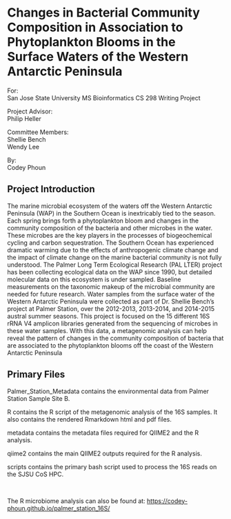 # Changes in Bacterial Community Composition in Association to Phytoplankton Blooms in the Surface Waters of the Western Antarctic Peninsula

For:\
San Jose State University MS Bioinformatics CS 298 Writing Project

Project Advisor:
\
Philip Heller

Committee Members:
\
Shellie Bench
\
Wendy Lee

By:
\
Codey Phoun

## Project Introduction

The marine microbial ecosystem of the waters off the Western Antarctic Peninsula (WAP) in the Southern Ocean is inextricably tied to the season. Each spring brings forth a phytoplankton bloom and changes in the community composition of the bacteria and other microbes in the water. These microbes are the key players in the processes of biogeochemical cycling and carbon sequestration. The Southern Ocean has experienced dramatic warming due to the effects of anthropogenic climate change and the impact of climate change on the marine bacterial community is not fully understood. The Palmer Long Term Ecological Research (PAL LTER) project has been collecting ecological data on the WAP since 1990, but detailed molecular data on this ecosystem is under sampled. Baseline measurements on the taxonomic makeup of the microbial community are needed for future research. Water samples from the surface water of the Western Antarctic Peninsula were collected as part of Dr. Shellie Bench’s project at Palmer Station, over the 2012-2013, 2013-2014, and 2014-2015 austral summer seasons. This project is focused on the 15 different 16S rRNA V4 amplicon libraries generated from the sequencing of microbes in these water samples. With this data, a metagenomic analysis can help reveal the pattern of changes in the community composition of bacteria that are associated to the phytoplankton blooms off the coast of the Western Antarctic Peninsula

## Primary Files

Palmer_Station_Metadata contains the environmental data from Palmer Station Sample Site B.

R contains the R script of the metagenomic analysis of the 16S samples. It also contains the rendered Rmarkdown html and pdf files.

metadata contains the metadata files required for QIIME2 and the R analysis.

qiime2 contains the main QIIME2 outputs required for the R analysis.

scripts contains the primary bash script used to process the 16S reads on the SJSU CoS HPC.

&nbsp;

The R microbiome analysis can also be found at: <https://codey-phoun.github.io/palmer_station_16S/>
